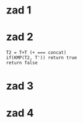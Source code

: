 # zad 1
# zad 2
```
T2 = T+T (+ === concat)
if(KMP(T2, T')) return true
return false
```

# zad 3
# zad 4